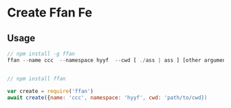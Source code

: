 # Create Ffan Fe


## Usage

```js
// npm install -g ffan
ffan --name ccc  --namespace hyyf  --cwd [ ./ass | ass ] [other argument]


// npm install ffan 

var create = require('ffan')
await create({name: 'ccc', namespace: 'hyyf', cwd: 'path/to/cwd})

```

